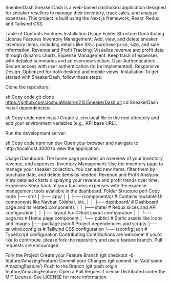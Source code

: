SneakerDash
SneakerDash is a web-based dashboard application designed for sneaker resellers to manage their inventory, track sales, and analyze expenses. This project is built using the Next.js framework, React, Redux, and Tailwind CSS.

Table of Contents
Features
Installation
Usage
Folder Structure
Contributing
License
Features
Inventory Management: Add, view, and delete sneaker inventory items, including details like SKU, purchase price, size, and sale information.
Revenue and Profit Tracking: Visualize revenue and profit data through dynamic charts.
Expense Management: Keep track of expenses with detailed summaries and an overview section.
User Authentication: Secure access with user authentication (to be implemented).
Responsive Design: Optimized for both desktop and mobile views.
Installation
To get started with SneakerDash, follow these steps:

Clone the repository:

sh
Copy code
git clone https://github.com/JoshuaWaldron215/SneakerDash.git
cd SneakerDash
Install dependencies:

sh
Copy code
npm install
Create a .env.local file in the root directory and add your environment variables (e.g., API base URL).

Run the development server:

sh
Copy code
npm run dev
Open your browser and navigate to http://localhost:3000 to view the application.

Usage
Dashboard: The home page provides an overview of your inventory, revenue, and expenses.
Inventory Management: Use the inventory page to manage your sneaker collection. You can add new items, filter them by purchase date, and delete items as needed.
Revenue and Profit Analysis: View detailed charts displaying your revenue and profit trends over time.
Expenses: Keep track of your business expenses with the expense management tools available in the dashboard.
Folder Structure
perl
Copy code
├── src/
│   ├── app/
│   │   ├── (components)/          # Contains reusable UI components like Navbar, Sidebar, etc.
│   │   ├── dashboard/             # Dashboard page and its related components
│   │   ├── state/                 # Redux slices and API configuration
│   │   ├── layout.tsx             # Root layout configuration
│   │   └── page.tsx               # Home page component
│   └── public/                    # Static assets like icons and images
├── package.json                   # Project dependencies and scripts
├── tailwind.config.ts             # Tailwind CSS configuration
└── tsconfig.json                  # TypeScript configuration
Contributing
Contributions are welcome! If you'd like to contribute, please fork the repository and use a feature branch. Pull requests are encouraged.

Fork the Project
Create your Feature Branch (git checkout -b feature/AmazingFeature)
Commit your Changes (git commit -m 'Add some AmazingFeature')
Push to the Branch (git push origin feature/AmazingFeature)
Open a Pull Request
License
Distributed under the MIT License. See LICENSE for more information.
